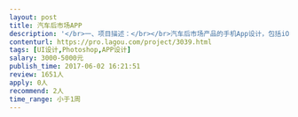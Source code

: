 ```yaml
---                
layout: post       
title: 汽车后市场APP           
description: '</br>一、项目描述：</br></br>汽车后市场产品的手机App设计，包括iOS和Android两端，主要做汽车维修，保养，洗车等服务</br>'     
contenturl: https://pro.lagou.com/project/3039.html      
tags: [UI设计,Photoshop,APP设计]            
salary: 3000-5000元          
publish_time: 2017-06-02 16:21:51         
review: 1651人                   
apply: 0人                   
recommend: 2人                   
time_range: 小于1周              
---                 
```

